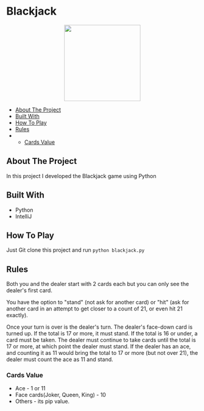 # Blackjack
<p align="center">
  <img src="https://cdn4.iconfinder.com/data/icons/casino-glyph-silhouettes/300/02416532Untitled-3-512.png" height=200px />
</p>

- [About The Project](#about-the-project)
- [Built With](#built-with)
- [How To Play](#how-to-play)
- [Rules](#rules)
-  - [Cards Value](#cards-value)

## About The Project

In this project I developed the Blackjack game using Python

## Built With
   - Python
   - IntelliJ
   
## How To Play

Just Git clone this project and run `python blackjack.py`

## Rules

<p>Both you and the dealer start with 2 cards each but you can only see the dealer's first card.</p>
<p>You have the option to "stand" (not ask for another card) or "hit" (ask for another card in an attempt to get closer to a count of 21, or even hit 21 exactly).</p>
<p>Once your turn is over is the dealer's turn. The dealer's face-down card is turned up. If the total is 17 or more, it must stand. If the total is 16 or under, a card must be taken. The dealer must continue to take cards until the total is 17 or more, at which point the dealer must stand. If the dealer has an ace, and counting it as 11 would bring the total to 17 or more (but not over 21), the dealer must count the ace as 11 and stand.
</p>

### Cards Value
  - Ace - 1 or 11
  - Face cards(Joker, Queen, King) - 10
  - Others - its pip value.
